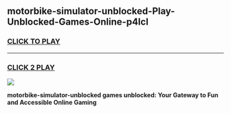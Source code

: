 
## motorbike-simulator-unblocked-Play-Unblocked-Games-Online-p4lcl
<h3>
<a href="https://premium76.site?title=motorbike-simulator-unblocked&ref=25A">CLICK TO PLAY</a></h3>
<hr>

<h3>
<a href="https://premium76.site?title=motorbike-simulator-unblocked&ref=25A">CLICK 2 PLAY</a>
  
</h3>

<a href="https://premium76.site?title=motorbike-simulator-unblocked&ref=25A"><img src="https://clearcache.store/games.png"></a>


**motorbike-simulator-unblocked games unblocked: Your Gateway to Fun and Accessible Online Gaming**
